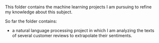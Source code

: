 This folder contains the machine learning projects I am pursuing to refine my knowledge about this subject. 

So far the folder contains:

- a natural language processing project in which I am analyzing the texts of several customer reviews to extrapolate their sentiments.
